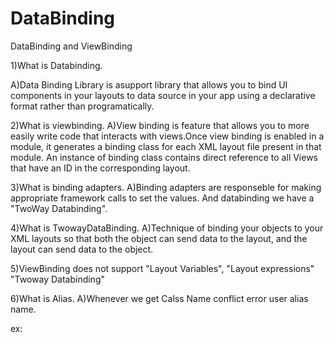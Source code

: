 # DataBinding

DataBinding and ViewBinding

1)What is Databinding.

A)Data Binding Library is asupport library that allows you to 
  bind UI components in your layouts to data source in your app 
  using a declarative format rather than programatically.

2)What is viewbinding.
A)View binding is feature that allows you to more easily write
  code that interacts with views.Once view binding is enabled
  in a module, it generates a binding class for each XML layout file
  present in that module. An instance of binding class contains
  direct reference to all Views that have an ID in the corresponding 
  layout.

3)What is binding adapters.
A)Binding adapters are responseble for making appropriate framework calls
  to set the values. And databinding we have a "TwoWay Databinding".

4)What is TwowayDataBinding.
A)Technique of binding your objects to your XML layouts so that both the object
  can send data to the layout, and the layout can send data to the object.

5)ViewBinding does not support "Layout Variables", "Layout expressions"
  "Twoway Databinding"

6)What is Alias.
A)Whenever we get Calss Name conflict error user alias name.

  ex:   <import type="android.view.View"/>
        <import type="com.example.databinding.View" alias="MyView"/>
        <import type="com.example.databinding.User"/>


